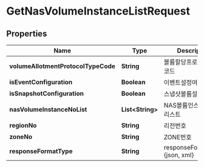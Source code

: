 
# GetNasVolumeInstanceListRequest

## Properties
Name | Type | Description | Notes
------------ | ------------- | ------------- | -------------
**volumeAllotmentProtocolTypeCode** | **String** | 볼륨할당프로토콜유형코드 |  [optional]
**isEventConfiguration** | **Boolean** | 이벤트설정여부 |  [optional]
**isSnapshotConfiguration** | **Boolean** | 스냅샷볼륨설정여부 |  [optional]
**nasVolumeInstanceNoList** | **List&lt;String&gt;** | NAS볼륨인스턴스번호리스트 |  [optional]
**regionNo** | **String** | 리전번호 |  [optional]
**zoneNo** | **String** | ZONE번호 |  [optional]
**responseFormatType** | **String** | responseFormatType {json, xml} |  [optional]



